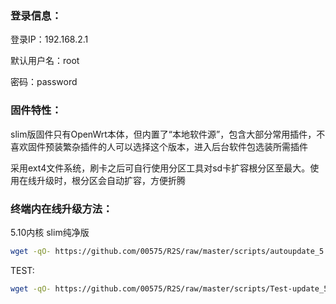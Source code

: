 ### 登录信息：
登录IP：192.168.2.1 

默认用户名：root 

密码：password

### 固件特性：

slim版固件只有OpenWrt本体，但内置了“本地软件源”，包含大部分常用插件，不喜欢固件预装繁杂插件的人可以选择这个版本，进入后台软件包选装所需插件

采用ext4文件系统，刷卡之后可自行使用分区工具对sd卡扩容根分区至最大。使用在线升级时，根分区会自动扩容，方便折腾

### 终端内在线升级方法： 

5.10内核 slim纯净版
```bash
wget -qO- https://github.com/00575/R2S/raw/master/scripts/autoupdate_5.10.x.sh | ver=-slim sh
```

TEST:

```bash
wget -qO- https://github.com/00575/R2S/raw/master/scripts/Test-update_5.10.x.sh | sh
```

